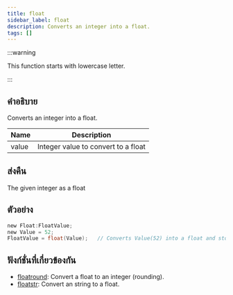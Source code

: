 ```yaml
---
title: float
sidebar_label: float
description: Converts an integer into a float.
tags: []
---
```


:::warning

This function starts with lowercase letter.

:::

## คำอธิบาย

Converts an integer into a float.

| Name  | Description                         |
| ----- | ----------------------------------- |
| value | Integer value to convert to a float |

## ส่งคืน

The given integer as a float

## ตัวอย่าง

```c
new Float:FloatValue;
new Value = 52;
FloatValue = float(Value);   // Converts Value(52) into a float and stores it in 'FloatValue' (52.0)
```

## ฟังก์ชั่นที่เกี่ยวข้องกัน

- [floatround](../functions/floatround): Convert a float to an integer (rounding).
- [floatstr](../functions/floatstr): Convert an string to a float.
